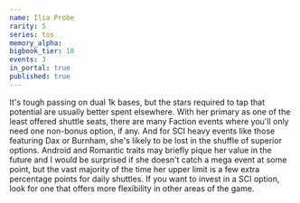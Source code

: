 ```yaml
---
name: Ilia Probe
rarity: 5
series: tos
memory_alpha:
bigbook_tier: 10
events: 3
in_portal: true
published: true
---
```


 It's tough passing on dual 1k bases, but the stars required to tap that potential are usually better spent elsewhere. With her primary as one of the least offered shuttle seats, there are many Faction events where you'll only need one non-bonus option, if any. And for SCI heavy events like those featuring Dax or Burnham, she's likely to be lost in the shuffle of superior options. Android and Romantic traits may briefly pique her value in the future and I would be surprised if she doesn't catch a mega event at some point, but the vast majority of the time her upper limit is a few extra percentage points for daily shuttles. If you want to invest in a SCI option, look for one that offers more flexibility in other areas of the game. 
